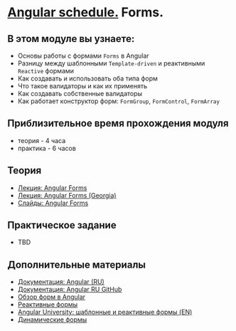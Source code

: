 # [Angular schedule.](../../README.md) Forms.

## В этом модуле вы узнаете:

- Основы работы с формами `Forms` в Angular
- Разницу между шаблонными `Template-driven` и реактивными `Reactive` формами
- Как создавать и использовать оба типа форм
- Что такое валидаторы и как их применять
- Как создавать собственные валидаторы
- Как работает конструктор форм: `FormGroup`, `FormControl`, `FormArray`

## Приблизительное время прохождения модуля

- теория - 4 часа
- практика - 6 часов

## Теория

- [Лекция: Angular Forms](https://www.youtube.com/watch?v=t6kyXkl5qNw)
- [Лекция: Angular Forms (Georgia)](https://www.youtube.com/watch?v=I_1fm5wx7_4)
- [Слайды: Angular Forms](https://slides.com/pavelrazuvalau/angular-forms)

## Практическое задание

- TBD

## Дополнительные материалы

- [Документация: Angular (RU)](https://angdev.ru/angular)
- [Документация: Angular RU GitHub](https://angular-ru.github.io)
- [Обзор форм в Angular](https://angdev.ru/angular/forms-overview/)
- [Реактивные формы](https://angdev.ru/angular/reactive-forms/)
- [Angular University: шаблонные и реактивные формы (EN)](https://blog.angular-university.io/introduction-to-angular-2-forms-template-driven-vs-model-driven/)
- [Динамические формы](https://angdev.ru/angular/dynamic-form/)
